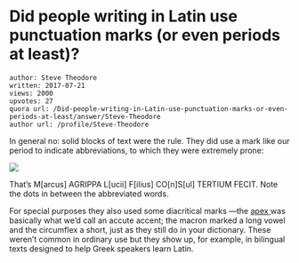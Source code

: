 # Did people writing in Latin use punctuation marks (or even periods at least)?

	author: Steve Theodore
	written: 2017-07-21
	views: 2000
	upvotes: 27
	quora url: /Did-people-writing-in-Latin-use-punctuation-marks-or-even-periods-at-least/answer/Steve-Theodore
	author url: /profile/Steve-Theodore


In general no: solid blocks of text were the rule. They did use a mark like our period to indicate abbreviations, to which they were extremely prone:

![](https://qph.fs.quoracdn.net/main-qimg-f90291331f8b912699957ef218ad3585-c)

That’s M[arcus] AGRIPPA L[ucii] F[ilius] CO[n]S[ul] TERTIUM FECIT. Note the dots in between the abbreviated words.

For special purposes they also used some diacritical marks —the [apex ](https://en.wikipedia.org/wiki/Apex_(diacritic))was basically what we’d call an accute accent; the macron marked a long vowel and the circumflex a short, just as they still do in your dictionary. These weren’t common in ordinary use but they show up, for example, in bilingual texts designed to help Greek speakers learn Latin.


